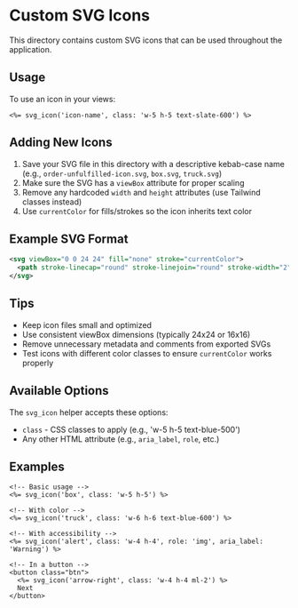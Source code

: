 # Custom SVG Icons

This directory contains custom SVG icons that can be used throughout the application.

## Usage

To use an icon in your views:

```erb
<%= svg_icon('icon-name', class: 'w-5 h-5 text-slate-600') %>
```

## Adding New Icons

1. Save your SVG file in this directory with a descriptive kebab-case name (e.g., `order-unfulfilled-icon.svg`, `box.svg`, `truck.svg`)
2. Make sure the SVG has a `viewBox` attribute for proper scaling
3. Remove any hardcoded `width` and `height` attributes (use Tailwind classes instead)
4. Use `currentColor` for fills/strokes so the icon inherits text color

## Example SVG Format

```svg
<svg viewBox="0 0 24 24" fill="none" stroke="currentColor">
  <path stroke-linecap="round" stroke-linejoin="round" stroke-width="2" d="M9 12h6m-6 4h6m2 5H7a2 2 0 01-2-2V5a2 2 0 012-2h5.586a1 1 0 01.707.293l5.414 5.414a1 1 0 01.293.707V19a2 2 0 01-2 2z"/>
</svg>
```

## Tips

- Keep icon files small and optimized
- Use consistent viewBox dimensions (typically 24x24 or 16x16)
- Remove unnecessary metadata and comments from exported SVGs
- Test icons with different color classes to ensure `currentColor` works properly

## Available Options

The `svg_icon` helper accepts these options:

- `class` - CSS classes to apply (e.g., 'w-5 h-5 text-blue-500')
- Any other HTML attribute (e.g., `aria_label`, `role`, etc.)

## Examples

```erb
<!-- Basic usage -->
<%= svg_icon('box', class: 'w-5 h-5') %>

<!-- With color -->
<%= svg_icon('truck', class: 'w-6 h-6 text-blue-600') %>

<!-- With accessibility -->
<%= svg_icon('alert', class: 'w-4 h-4', role: 'img', aria_label: 'Warning') %>

<!-- In a button -->
<button class="btn">
  <%= svg_icon('arrow-right', class: 'w-4 h-4 ml-2') %>
  Next
</button>
```

